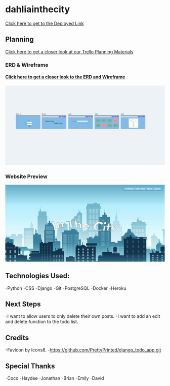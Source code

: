 # dahliainthecity
[Click here to get to the Deployed Link](https://dahliainthecity.herokuapp.com/)


## Planning  

[Click here to get a closer look at our Trello Planning Materials](https://trello.com/b/Vr7VNdWK/dahlia-in-the-city)

### ERD & Wireframe
#### [Click here to get a closer look to the ERD and Wireframe](https://whimsical.com/dahlia-in-the-city-7mnSRs9pyuL7mDDEgUinWV)
<!-- ![ERD](./public/images/ERD.png) -->
![Wireframe](./main_app/static/images/wireframe.png)


### Website Preview
![Landing Page](./main_app/static/images/final.png)

## Technologies Used:
-Python
-CSS
-Django
-Git
-PostgreSQL
-Docker
-Heroku

## Next Steps
-I want to allow users to only delete their own posts.
-I want to add an edit and delete function to the todo list.

## Credits 
-Favicon by Icons8.
-https://github.com/PrettyPrinted/django_todo_app.git

## Special Thanks
-Coco
-Haydee
-Jonathan
-Brian
-Emily
-David
